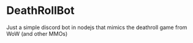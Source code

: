 # DeathRollBot
Just a simple discord bot in nodejs that mimics the deathroll game from WoW (and other MMOs)

